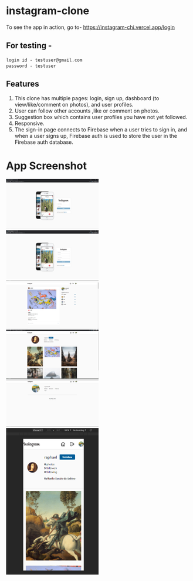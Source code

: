 # instagram-clone

To see the app in action, go to- https://instagram-chi.vercel.app/login
<ins></ins>
## For testing - 

```
login id - testuser@gmail.com
password - testuser
```
## Features
1. This clone has multiple pages: login, sign up, dashboard (to view/like/comment on photos), and user profiles.
2. User can follow other accounts ,like or comment on photos.
3. Suggestion box which contains user profiles you have not yet followed.
3. Responsive.
4. The sign-in page connects to Firebase when a user tries to sign in, and when a user signs up, Firebase auth is used to store the user in the Firebase auth database. 

# App Screenshot

<img src="https://github.com/Aryaman2803/instagram-clone/blob/master/img/1.PNG?raw=true" width="50%" >
<img src="https://github.com/Aryaman2803/instagram-clone/blob/master/img/2.PNG?raw=true" width="50%" >
<img src="https://github.com/Aryaman2803/instagram-clone/blob/master/img/3.PNG?raw=true" width="50%" >
<img src="https://github.com/Aryaman2803/instagram-clone/blob/master/img/4.PNG?raw=true" width="50%" >
<img src="https://github.com/Aryaman2803/instagram-clone/blob/master/img/5.PNG?raw=true" width="50%" >
<img src="https://github.com/Aryaman2803/instagram-clone/blob/master/img/6.PNG?raw=true" width="50%" >

